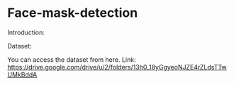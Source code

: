 # Face-mask-detection

Introduction:


Dataset: 

You can access the dataset from here. 
Link: https://drive.google.com/drive/u/2/folders/13h0_18yGgyeoNJZE4rZLdsTTwUMkBddA

